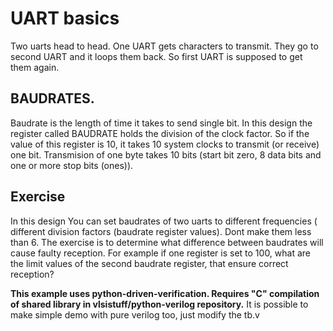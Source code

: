 
# UART basics
Two uarts head to head. One UART gets characters to transmit. They go to second UART and it loops them back.
So first UART is supposed to get them again.

## BAUDRATES.
Baudrate is the length of time it takes to send single bit. In this design the register called BAUDRATE holds
the division of the clock factor. 
So if the value of this register is 10, it takes 10 system clocks to transmit (or receive) one bit. Transmision of one byte
takes 10 bits (start bit zero, 8 data bits and one or more stop bits (ones)).

## Exercise

In this design You can set baudrates of two uarts to different frequencies ( different division factors (baudrate register values).
Dont make them less than 6.
The exercise is to determine what difference between baudrates will cause faulty reception. For example if one register is set to 100, what are the limit values of the second baudrate register, that ensure correct reception?



**This example uses python-driven-verification. Requires "C" compilation of shared library in vlsistuff/python-verilog repository.**
It is possible to make simple demo with pure verilog too, just modify the tb.v


